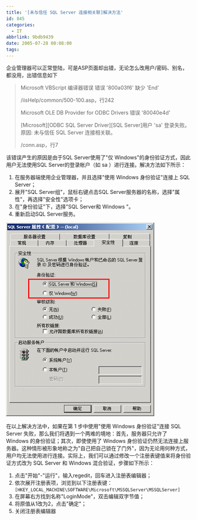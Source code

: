 ```yaml
---
title: '[未与信任 SQL Server 连接相关联]解决方法'
id: 845
categories:
  - IT
abbrlink: 9bdb9439
date: 2005-07-28 00:08:00
tags:
---
```


企业管理器可以正常登陆，可是ASP页面却出错，无论怎么改用户/密码、别名，都没用，出错信息如下

> Microsoft VBScript 编译器错误 错误 '800a03f6' 缺少 'End'
>
> /iisHelp/common/500-100.asp，行242
>
> Microsoft OLE DB Provider for ODBC Drivers 错误 '80040e4d'
>
> [Microsoft][ODBC SQL Server Driver][SQL Server]用户 'sa' 登录失败。原因: 未与信任 SQL Server 连接相关联。
>
> /conn.asp，行7</DIV>

该错误产生的原因是由于SQL Server使用了"仅 Windows"的身份验证方式，因此用户无法使用SQL Server的登录帐户（如 sa ）进行连接。解决方法如下所示：

1. 在服务器端使用企业管理器，并且选择"使用 Windows 身份验证"连接上 SQL Server；
2. 展开"SQL Server组"，鼠标右键点击SQL Server服务器的名称，选择"属性"，再选择"安全性"选项卡；
3. 在"身份验证"下，选择"SQL Server和 Windows "。
4. 重新启动SQL Server服务。

![MSSQL](/images/2005/07/28_12753.gif)

在以上解决方法中，如果在第 1 步中使用"使用 Windows 身份验证"连接 SQL Server 失败，那么我们将遇到一个两难的境地：首先，服务器只允许了 Windows 的身份验证；其次，即使使用了 Windows 身份验证仍然无法连接上服务器。这种情形被形象地称之为"自己把自己锁在了门外"，因为无论用何种方式，用户均无法使用进行连接。实际上，我们可以通过修改一个注册表键值来将身份验证方式改为 SQL Server 和 Windows 混合验证，步骤如下所示：

1. 点击"开始"-"运行"，输入regedit，回车进入注册表编辑器；
2. 依次展开注册表项，浏览到以下注册表键：
`[HKEY_LOCAL_MACHINE\SOFTWARE\Microsoft\MSSQLServer\MSSQLServer]`
3. 在屏幕右方找到名称"LoginMode"，双击编辑双字节值；
4. 将原值从1改为2，点击"确定"；
5. 关闭注册表编辑器